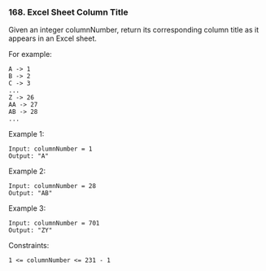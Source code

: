 ### 168. Excel Sheet Column Title

Given an integer columnNumber, return its corresponding column title as it appears in an Excel sheet.

For example:

    A -> 1
    B -> 2
    C -> 3
    ...
    Z -> 26
    AA -> 27
    AB -> 28 
    ...

 

Example 1:

    Input: columnNumber = 1
    Output: "A"

Example 2:

    Input: columnNumber = 28
    Output: "AB"

Example 3:

    Input: columnNumber = 701
    Output: "ZY"

 

Constraints:

    1 <= columnNumber <= 231 - 1

